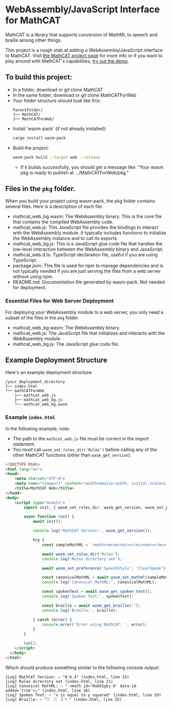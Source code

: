 # WebAssembly/JavaScript Interface for MathCAT

MathCAT is a library that supports conversion of MathML to speech and braille among other things.

This project is a rough stab at adding a WebAssembly/JavaScript interface to MathCAT.
Visit [the MathCAT project page](https://nsoiffer.github.io/MathCAT/) for more info or if you want to play around with MathCAT's capabilities, [try out the demo](https://nsoiffer.github.io/MathCATDemo/).

## To build this project:
- In a folder, download or git clone MathCAT
- In the same folder, download or git clone MathCATForWeb
- Your folder structure should look like this:
  ```
  ParentFolder/
  ├── MathCAT/
  ├── MathCATForWeb/
  ```
- Install 'wasm-pack' (if not already installed):
  ```sh
  cargo install wasm-pack
  ```
- Build the project:
  ```sh
  wasm-pack build --target web --release
  ```
  - If it builds successfully, you should get a message like: "Your wasm pkg is ready to publish at .../MathCATForWeb/pkg."

## Files in the `pkg` folder.
When you build your project using wasm-pack, the pkg folder contains several files. Here is a description of each file:
 - mathcat_web_bg.wasm: The WebAssembly binary. This is the core file that contains the compiled WebAssembly code.
 - mathcat_web.js: This JavaScript file provides the bindings to interact with the WebAssembly module. It typically includes functions to initialize the WebAssembly instance and to call its exports.
 - mathcat_web_bg.js: This is a JavaScript glue code file that handles the low-level interaction between the WebAssembly binary and JavaScript.
 - mathcat_web.d.ts: TypeScript declaration file, useful if you are using TypeScript.
 - package.json: This file is used for npm to manage dependencies and is not typically needed if you are just serving the files from a web server without using npm.
 - README.md: Documentation file generated by wasm-pack. Not needed for deployment.
### Essential Files for Web Server Deployment
For deploying your WebAssembly module to a web server, you only need a subset of the files in the `pkg` folder. 
 - mathcat_web_bg.wasm: The WebAssembly binary.
 - mathcat_web.js: The JavaScript file that initializes and interacts with the WebAssembly module.
 - mathcat_web_bg.js: The JavaScript glue code file.

## Example Deployment Structure
Here's an example deployment structure:
```
/your_deployment_directory
├── index.html
└── mathCATForWeb
    ├── mathcat_web.js
    ├── mathcat_web_bg.js
    └── mathcat_web_bg.wasm
```
### Example `index.html`
In the following example, note:
 - The path to the `mathcat_web.js` file must be correct in the import statement.
 - You must call `wasm_set_rules_dir('Rules')` before calling any of the other MathCAT functions (other than `wasm_get_version`).
```html
<!DOCTYPE html>
<html lang="en">
<head>
    <meta charset="UTF-8">
    <meta name="viewport" content="width=device-width, initial-scale=1.0">
    <title>MathCAT Web</title>
</head>
<body>
    <script type="module">
        import init, { wasm_set_rules_dir, wasm_get_version, wasm_set_preference, wasm_set_mathml, wasm_get_spoken_text, wasm_get_braille } from './mathCATForWeb/mathcat_web.js';

        async function run() {
            await init();

            console.log('MathCAT Version:', wasm_get_version());

            try {
                const sampleMathML = `<math><mrow><mi>x</mi><mo>=</mo><msup><mi>y</mi><mn>2</mn></msup></mrow></math>`;

                await wasm_set_rules_dir('Rules');
                console.log('Rules directory set');

                await wasm_set_preference('SpeechStyle', 'ClearSpeak');

                const canonicalMathML = await wasm_set_mathml(sampleMathML);
                console.log('Canonical MathML:', canonicalMathML);

                const spokenText = await wasm_get_spoken_text();
                console.log('Spoken Text:', spokenText);

                const braille = await wasm_get_braille('');
                console.log('Braille:', braille);

            } catch (error) {
                console.error('Error using MathCAT: ', error);
            }
        }

        run();
    </script>
  </body>
</html>
```
Which should produce something similar to the following console output:
```
[Log] MathCAT Version: – "0.6.4" (index.html, line 15)
[Log] Rules directory set (index.html, line 21)
[Log] Canonical MathML: – " <math id='Mu661gbj-0' data-id-added='true'>…" (index.html, line 26)
[Log] Spoken Text: – "x is equal to y squared" (index.html, line 29)
[Log] Braille: – "⠭⠀⠨⠅⠀⠽⠘⠆" (index.html, line 32)
```
